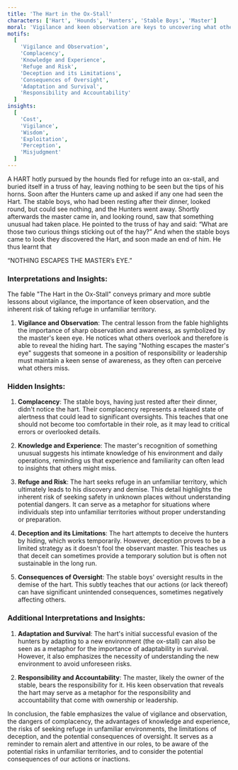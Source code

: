 ```yaml
---
title: 'The Hart in the Ox-Stall'
characters: ['Hart', 'Hounds', 'Hunters', 'Stable Boys', 'Master']
moral: 'Vigilance and keen observation are keys to uncovering what others may overlook.'
motifs:
  [
    'Vigilance and Observation',
    'Complacency',
    'Knowledge and Experience',
    'Refuge and Risk',
    'Deception and its Limitations',
    'Consequences of Oversight',
    'Adaptation and Survival',
    'Responsibility and Accountability'
  ]
insights:
  [
    'Cost',
    'Vigilance',
    'Wisdom',
    'Exploitation',
    'Perception',
    'Misjudgment'
  ]
---
```


A HART hotly pursued by the hounds fled for refuge into an ox-stall, and buried itself in a truss of hay, leaving nothing to be seen but the tips of his horns. Soon after the Hunters came up and asked if any one had seen the Hart. The stable boys, who had been resting after their dinner, looked round, but could see nothing, and the Hunters went away. Shortly afterwards the master came in, and looking round, saw that something unusual had taken place. He pointed to the truss of hay and said: “What are those two curious things sticking out of the hay?” And when the stable boys came to look they discovered the Hart, and soon made an end of him. He thus learnt that

“NOTHING ESCAPES THE MASTER’s EYE.”

### Interpretations and Insights:

The fable "The Hart in the Ox-Stall" conveys primary and more subtle lessons about vigilance, the importance of keen observation, and the inherent risk of taking refuge in unfamiliar territory.

1. **Vigilance and Observation**: The central lesson from the fable highlights the importance of sharp observation and awareness, as symbolized by the master's keen eye. He notices what others overlook and therefore is able to reveal the hiding hart. The saying "Nothing escapes the master's eye" suggests that someone in a position of responsibility or leadership must maintain a keen sense of awareness, as they often can perceive what others miss.

### Hidden Insights:

1. **Complacency**: The stable boys, having just rested after their dinner, didn't notice the hart. Their complacency represents a relaxed state of alertness that could lead to significant oversights. This teaches that one should not become too comfortable in their role, as it may lead to critical errors or overlooked details.

2. **Knowledge and Experience**: The master's recognition of something unusual suggests his intimate knowledge of his environment and daily operations, reminding us that experience and familiarity can often lead to insights that others might miss.

3. **Refuge and Risk**: The hart seeks refuge in an unfamiliar territory, which ultimately leads to his discovery and demise. This detail highlights the inherent risk of seeking safety in unknown places without understanding potential dangers. It can serve as a metaphor for situations where individuals step into unfamiliar territories without proper understanding or preparation.

4. **Deception and its Limitations**: The hart attempts to deceive the hunters by hiding, which works temporarily. However, deception proves to be a limited strategy as it doesn't fool the observant master. This teaches us that deceit can sometimes provide a temporary solution but is often not sustainable in the long run.

5. **Consequences of Oversight**: The stable boys' oversight results in the demise of the hart. This subtly teaches that our actions (or lack thereof) can have significant unintended consequences, sometimes negatively affecting others.

### Additional Interpretations and Insights:

1. **Adaptation and Survival**: The hart's initial successful evasion of the hunters by adapting to a new environment (the ox-stall) can also be seen as a metaphor for the importance of adaptability in survival. However, it also emphasizes the necessity of understanding the new environment to avoid unforeseen risks.

2. **Responsibility and Accountability**: The master, likely the owner of the stable, bears the responsibility for it. His keen observation that reveals the hart may serve as a metaphor for the responsibility and accountability that come with ownership or leadership.

In conclusion, the fable emphasizes the value of vigilance and observation, the dangers of complacency, the advantages of knowledge and experience, the risks of seeking refuge in unfamiliar environments, the limitations of deception, and the potential consequences of oversight. It serves as a reminder to remain alert and attentive in our roles, to be aware of the potential risks in unfamiliar territories, and to consider the potential consequences of our actions or inactions.

